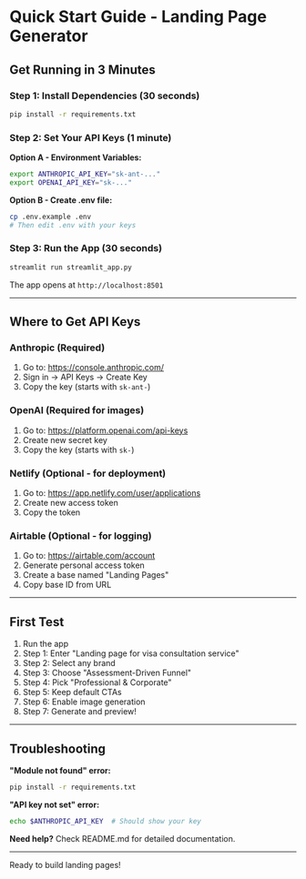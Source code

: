 # Quick Start Guide - Landing Page Generator

## Get Running in 3 Minutes

### Step 1: Install Dependencies (30 seconds)

```bash
pip install -r requirements.txt
```

### Step 2: Set Your API Keys (1 minute)

**Option A - Environment Variables:**
```bash
export ANTHROPIC_API_KEY="sk-ant-..."
export OPENAI_API_KEY="sk-..."
```

**Option B - Create .env file:**
```bash
cp .env.example .env
# Then edit .env with your keys
```

### Step 3: Run the App (30 seconds)

```bash
streamlit run streamlit_app.py
```

The app opens at `http://localhost:8501`

---

## Where to Get API Keys

### Anthropic (Required)
1. Go to: https://console.anthropic.com/
2. Sign in → API Keys → Create Key
3. Copy the key (starts with `sk-ant-`)

### OpenAI (Required for images)
1. Go to: https://platform.openai.com/api-keys
2. Create new secret key
3. Copy the key (starts with `sk-`)

### Netlify (Optional - for deployment)
1. Go to: https://app.netlify.com/user/applications
2. Create new access token
3. Copy the token

### Airtable (Optional - for logging)
1. Go to: https://airtable.com/account
2. Generate personal access token
3. Create a base named "Landing Pages"
4. Copy base ID from URL

---

## First Test

1. Run the app
2. Step 1: Enter "Landing page for visa consultation service"
3. Step 2: Select any brand
4. Step 3: Choose "Assessment-Driven Funnel"
5. Step 4: Pick "Professional & Corporate"
6. Step 5: Keep default CTAs
7. Step 6: Enable image generation
8. Step 7: Generate and preview!

---

## Troubleshooting

**"Module not found" error:**
```bash
pip install -r requirements.txt
```

**"API key not set" error:**
```bash
echo $ANTHROPIC_API_KEY  # Should show your key
```

**Need help?**
Check README.md for detailed documentation.

---

Ready to build landing pages!
